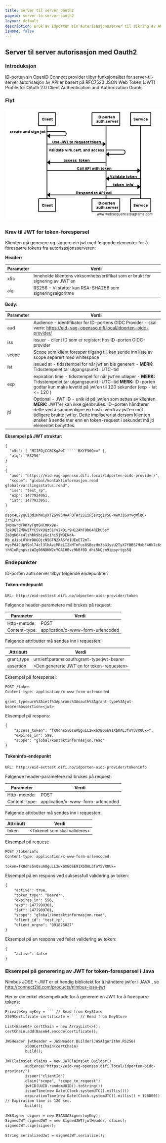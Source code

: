 ```yaml
---
title: Server til server oauth2
pageid: server-to-server-oauth2
layout: default
description: Bruk av Idporten sin autorisasjonsserver til sikring av API'er
isHome: false
---
```


## Server til server autorisasjon med Oauth2

### Introduksjon

ID-porten sin OpenID Connect provider tilbyr funksjonalitet for server-til-server autorisasjon av API'er basert på RFC7523 JSON Web Token (JWT) Profile for OAuth 2.0 Client Authentication and Authorization Grants

### Flyt

![](assets/images/server_to_server_oauth2_flow.png "Sekvensdiagram som viser server-til-server Oauth2-flyten")

### Krav til JWT for token-forespørsel
 
Klienten må generere og signere ein jwt med følgende elementer for å forespørre tokens fra autorisasjonsserveren:


**Header:**

| Parameter  | Verdi |
| --- | --- |
| x5c | Inneholde klientens virksomhetssertifikat som er brukt for signering av JWT'en |
| alg | RS256 - Vi støtter kun RSA-SHA256 som signeringsalgoritme |

**Body:**

| Parameter  | Verdi |
| --- | --- |
|aud| Audience - identifikator for ID-portens OIDC Provider - skal være: https://eid-vag-opensso.difi.local/idporten-oidc-provider/|
|iss| issuer - client ID som er registert hos ID-porten OIDC-provider|
|scope| Scope som klient forespør tilgang til, kan sende inn liste av scope separert med whitespace|
|iat| issued at - tidsstempel for når jwt'en ble generert - **MERK:** Tidsstempelet tar utgangspunkt i UTC-tid|
|exp| expiration time - tidsstempel for når jwt'en utløper - **MERK:** Tidsstempelet tar utgangspunkt i UTC-tid **MERK:** ID-porten godtar kun maks levetid på jwt'en til 120 sekunder (exp - iat <= 120 )|
|jti| Optional - JWT ID - unik id på jwt'en som settes av klienten. **MERK:** JWT'er kan ikke gjenbrukes. ID-porten håndterer dette ved å sammenligne en hash-verdi av jwt'en mot tidligere brukte jwt'er. Dette impliserer at dersom klienten ønsker å sende mer enn en token-request i sekundet må jti elementet benytttes.|

**Eksempel på JWT struktur:**

```
{
  "x5c": [ "MIIFOjCCBCKgAwI``````BXYF56Q==" ],
  "alg": "RS256"
}
.
{
  "aud": "https://eid-vag-opensso.difi.local/idporten-oidc-provider/",
  "scope": "global/kontaktinformasjon.read global/varslingsstatus.read",
  "iss": "test_rp",
  "exp": 1477924061,
  "iat": 1477923951,
}
.
Bsox4L7yqGi3d1HhW1yXTZGV95MAAFQTWr2J1iF5svzg1v5G-WwM3iGUYvgWlqG-ZrnIPu4
jNpuwrqFRWXyFgmSHCmKx9e-7pkDQlZMDwZfYC5VxDQzS1YvIkDir9H12AhF9b64REbG5sY
Za8gK64c4lshbk9biyGcihi5jWDENdA-Rb_eJipiOYHrDHGOjcN5GTN2XASfd1UEeET2mT-
mysPd4CUp99ol74cl3lhAviMReLI2kMTmFus8SBozHm3aGJysU2TyX7fBBS7MxbF4Hk7c6s
thN1oRgnpsziWIg08NDKW2cYOAIHBvz9bBf0D_dhi5kQsm9ippyrtgs5Q
```
 
### Endepunkter

ID-porten auth.server tilbyr følgende endepunkter:

#### Token-endepunkt

```
URL: http://eid-exttest.difi.no/idporten-oidc-provider/token
```

Følgende header-parametere må brukes på request:

| Parameter  | Verdi |
| --- | --- |
|Http-metode:|POST|
|Content-type:|application/x-www-form-urlencoded|

Følgende attributter må sendes inn i requesten:

| Attributt  | Verdi |
| --- | --- |
|grant_type|urn:ietf:params:oauth:grant-type:jwt-bearer|
|assertion|\<Den genererte JWT'en for token-requesten\>|

Eksempel på forespørsel:

```
POST /token
Content-type: application/x-www-form-urlencoded
 
grant_type=urn%3Aietf%3Aparams%3Aoauth%3Agrant-type%3Ajwt-bearer&assertion=<jwt>
```

Eksempel på respons:

```
{
    "access_token": "fK0dhs5vQsuAUguLL2wxbXEQSE91XbOAL3foY5VR0Uk=",
    "expires_in": 599,
    "scope": "global/kontaktinformasjon.read"
}
```

#### Tokeninfo-endepunkt

```
URL: http://eid-exttest.difi.no/idporten-oidc-provider/tokeninfo
```

Følgende header-parametere må brukes på request:

| Parameter  | Verdi |
| --- | --- |
|Http-metode:|POST|
|Content-type:|application/x-www-form-urlencoded|

Følgende attributter må sendes inn i requesten:

| Attributt  | Verdi |
| --- | --- |
|token|\<Tokenet som skal valideres\>|

Eksempel på request:

```
POST /tokeninfo
Content-type: application/x-www-form-urlencoded
 
token=fK0dhs5vQsuAUguLL2wxbXEQSE91XbOAL3foY5VR0Uk=
```
 
Eksempel på en respons ved suksessfull validering av token:

```
{
    "active": true,
    "token_type": "Bearer",
    "expires_in": 556,
    "exp": 1477990301,
    "iat": 1477989701,
    "scope": "global/kontaktinformasjon.read",
    "client_id": "test_rp",
    "client_orgno": "991825827"
}
```
 
Eksempel på en respons ved feilet validering av token:

```
{
    "active": false
}  
```
 
### Eksempel på generering av JWT for token-forespørsel i Java

Nimbus JOSE + JWT er et hendig bibliotekt for å håndtere jwt'er i JAVA , se http://connect2id.com/products/nimbus-jose-jwt

Her er ein enkel eksempelkode for å generere en JWT for å forespørre tokens:

```
PrivateKey myKey = ``` // Read from KeyStore
X509Certificate certificate = ``` // Read from KeyStore
 
List<Base64> certChain = new ArrayList<>();
certChain.add(Base64.encode(certificate));
 
JWSHeader jwtHeader = JWSHeader.Builder(JWSAlgorithm.RS256)
        .x509CertChain(certChain)
        .build();
 
JWTClaimsSet claims = new JWTClaimsSet.Builder()
        .audience("https://eid-vag-opensso.difi.local/idporten-oidc-provider/")
        .issuer("clientId")
        .claim("scope", "scope_to_request")
        .jwtID(UUID.randomUUID().toString())
        .issueTime(new Date(Clock.systemUTC().millis()))
        .expirationTime(new Date(Clock.systemUTC().millis() + 120000)) // Expiration time is 120 sec.
        .build();
 
JWSSigner signer = new RSASSASigner(myKey);
SignedJWT signedJWT = new SignedJWT(jwtHeader, claims);
signedJWT.sign(signer);
 
String serializedJwt = signedJWT.serialize();
```